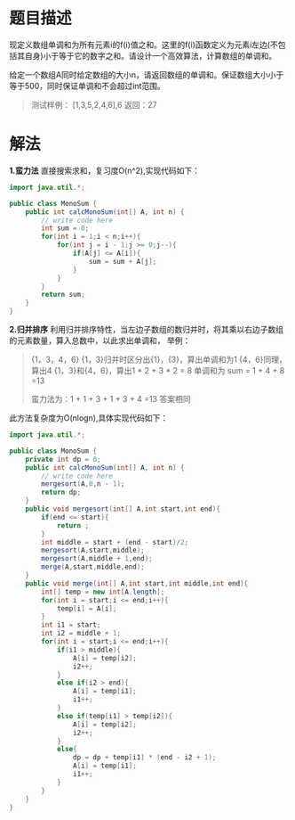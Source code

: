 # 题目描述
现定义数组单调和为所有元素i的f(i)值之和。这里的f(i)函数定义为元素i左边(不包括其自身)小于等于它的数字之和。请设计一个高效算法，计算数组的单调和。

给定一个数组A同时给定数组的大小n，请返回数组的单调和。保证数组大小小于等于500，同时保证单调和不会超过int范围。

> 测试样例：
[1,3,5,2,4,6],6
返回：27

# 解法
**1.蛮力法**
直接搜索求和，复习度O(n^2),实现代码如下：

```java
import java.util.*;

public class MonoSum {
    public int calcMonoSum(int[] A, int n) {
        // write code here
        int sum = 0;
        for(int i = 1;i < n;i++){
            for(int j = i - 1;j >= 0;j--){
                if(A[j] <= A[i]){
                    sum = sum + A[j];
                }
            }
        }
        return sum;
    }
}
```
**2.归并排序**
利用归并排序特性，当左边子数组的数归并时，将其乘以右边子数组的元素数量，算入总数中，以此求出单调和，
举例：

> {1，3，4，6}
> {1，3}归并时区分出{1}，{3}，算出单调和为1
> {4，6}同理，算出4
> {1，3}和{4，6}，算出1 * 2 + 3 * 2 = 8
> 单调和为 sum = 1 + 4 + 8 =13
> 
> 蛮力法为：1 + 1 + 3 + 1 + 3 + 4 =13
> 答案相同

此方法复杂度为O(nlogn),具体实现代码如下：

```java
import java.util.*;

public class MonoSum {
    private int dp = 0;
    public int calcMonoSum(int[] A, int n) {
        // write code here
        mergesort(A,0,n - 1);
        return dp;
    }
    public void mergesort(int[] A,int start,int end){
    	if(end <= start){
            return ;
        }
        int middle = start + (end - start)/2;
        mergesort(A,start,middle);
        mergesort(A,middle + 1,end);
        merge(A,start,middle,end);
    }
    public void merge(int[] A,int start,int middle,int end){
        int[] temp = new int[A.length];
        for(int i = start;i <= end;i++){
            temp[i] = A[i];
        }
        int i1 = start;
        int i2 = middle + 1;
        for(int i = start;i <= end;i++){
            if(i1 > middle){
                A[i] = temp[i2];
                i2++;
            }
            else if(i2 > end){
                A[i] = temp[i1];
                i1++;
            }
            else if(temp[i1] > temp[i2]){
                A[i] = temp[i2];
                i2++;
            }
            else{
            	dp = dp + temp[i1] * (end - i2 + 1);
                A[i] = temp[i1];
                i1++;
            }
        }
    }
}
```


